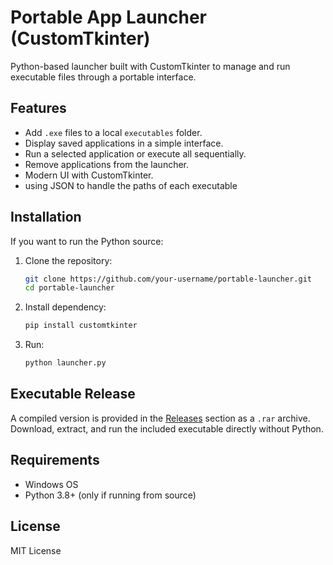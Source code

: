 # Portable App Launcher (CustomTkinter)

Python-based launcher built with CustomTkinter to manage and run executable files through a portable interface.

## Features

* Add `.exe` files to a local `executables` folder.
* Display saved applications in a simple interface.
* Run a selected application or execute all sequentially.
* Remove applications from the launcher.
* Modern UI with CustomTkinter.
* using JSON to handle the paths of each executable
## Installation

If you want to run the Python source:

1. Clone the repository:

   ```bash
   git clone https://github.com/your-username/portable-launcher.git
   cd portable-launcher
   ```
2. Install dependency:

   ```bash
   pip install customtkinter
   ```
3. Run:

   ```bash
   python launcher.py
   ```

## Executable Release

A compiled version is provided in the [Releases](../../releases) section as a `.rar` archive.
Download, extract, and run the included executable directly without Python.

## Requirements

* Windows OS
* Python 3.8+ (only if running from source)

## License

MIT License
